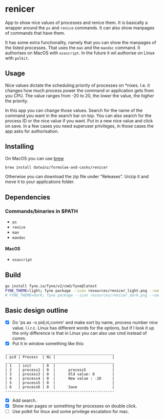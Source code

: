 # renicer

App to show nice values of processes and renice them. It is basically a wrapper around the ```ps``` and ```renice``` commands.  It can also show manpages of commands that have them.

It has some extra functionality, namely that you can show the manpages of the listed processes. That uses the ```man``` and the ```mandoc``` command. It authorises on MacOS with ```osascript```. In the future it wil authorise on Linux with ```polkit```.

## Usage

Nice values dictate the scheduling priority of processes on *nixes. I.e. it changes how much process power the command or application gets from you CPU. The value ranges from -20 to 20, the *lower* the value, the *higher* the priority.

In this app you can change those values. Search for the name of the command you want in the search bar on top. You can also search for the process ID or the nice value if you want. Put in a new nice value and click on save. In a few cases you need superuser privileges, in those cases the app asks for authorisation.

## Installing

On MacOS you can use [brew](https://brew.sh)

```bash
brew install datwinz/formulae-and-casks/renicer
```

Otherwise you can download the zip file under "Releases". Unzip it and move it to your applications folder.

## Dependencies

### Commands/binaries in $PATH

* ```ps```
* ```renice```
* ```man```
* ```mandoc```

#### MacOS

* ```osascript```

## Build

```bash
go install fyne.io/fyne/v2/cmd/fyne@latest
FYNE_THEME=light; fyne package --icon resources/renicer_light.png --name renicer
# FYNE_THEME=dark; fyne package --icon resources/renicer_dark.png --name renicer
```

## Basic design outline

- [x] Do 'ps ax -o pid,ni,comm' and make sort by name, process number nice value.
I.i.r.c. Linux has different words for the options, but if I look it up the only difference
is that in Linux you can also use cmd instead of comm.
- [x] Put it in window something like this:

```
__________________________________________________
| pid | Process  | Ni |                          |
__________________________________________________
| 1   | init     | 0  |                          |
| 2   | process2 | 0  |      process5            |
| 3   | process3 | 0  |      Old value: 0        |
| 4   | process4 | 0  |      New value : -20     |
| 5   | process5 | 0  |                          |
| 6   | process6 | 0  |      Save                |
--------------------------------------------------
```

- [x] Add search.
- [x] Show man pages or something for processes on double click.
- [ ] Use polkit for linux and some privilege escalation for mac.

